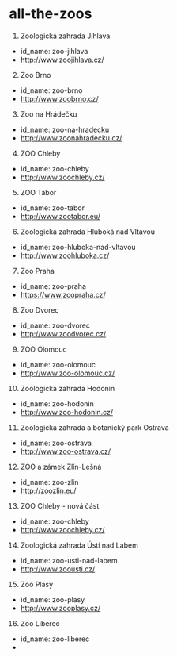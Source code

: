 # all-the-zoos

1. Zoologická zahrada Jihlava
- id_name: zoo-jihlava
- http://www.zoojihlava.cz/

2. Zoo Brno
- id_name: zoo-brno
- http://www.zoobrno.cz/

3. Zoo na Hrádečku
- id_name: zoo-na-hradecku
- http://www.zoonahradecku.cz/

4. ZOO Chleby
- id_name: zoo-chleby
- http://www.zoochleby.cz/

5. ZOO Tábor
- id_name: zoo-tabor
- http://www.zootabor.eu/

6. Zoologická zahrada Hluboká nad Vltavou
- id_name: zoo-hluboka-nad-vltavou
- http://www.zoohluboka.cz/

7. Zoo Praha
- id_name: zoo-praha
- https://www.zoopraha.cz/

8. Zoo Dvorec
- id_name: zoo-dvorec
- http://www.zoodvorec.cz/

9. ZOO Olomouc
- id_name: zoo-olomouc
- http://www.zoo-olomouc.cz/

10. Zoologická zahrada Hodonín
- id_name: zoo-hodonin
- http://www.zoo-hodonin.cz/

11. Zoologická zahrada a botanický park Ostrava
- id_name: zoo-ostrava
- http://www.zoo-ostrava.cz/

12. ZOO a zámek Zlín-Lešná
- id_name: zoo-zlin
- http://zoozlin.eu/

13. ZOO Chleby - nová část
- id_name: zoo-chleby
- http://www.zoochleby.cz/

14. Zoologická zahrada Ústí nad Labem
- id_name: zoo-usti-nad-labem
- http://www.zoousti.cz/

15. Zoo Plasy
- id_name: zoo-plasy
- http://www.zooplasy.cz/

16. Zoo Liberec
- id_name: zoo-liberec
- 
